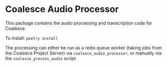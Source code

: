 # Coalesce Audio Processor

This package contains the audio processing and transcription code for Coalesce.

To install: `poetry install`

The processing can either be run as a redis queue worker (taking jobs from the Coalesce Project Server) via `coalesce_audio_processor`, or manually via the `coalesce_process_audio` script.